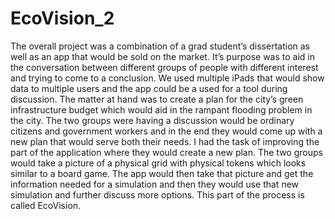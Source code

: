 # EcoVision_2
The overall project was a combination of a grad student’s dissertation as well as an app that would be sold on the market. It’s purpose was to aid in the conversation between different groups of people with different interest and trying to come to a conclusion. We used multiple iPads that would show data to multiple users and the app could be a used for a tool during discussion.  The matter at hand was to create a plan for the city’s green infrastructure budget which would aid in the rampant flooding problem in the city. The two groups were having a discussion would be ordinary citizens and government workers and in the end they would come up with a new plan that would serve both their needs. I had the task of improving the part of the application where they would create a new plan.  The two groups would take a picture of a physical grid with physical tokens which looks similar to a board game. The app would then take that picture and get the information needed for a simulation and then they would use that new simulation and further discuss more options. This part of the process is called EcoVision.
